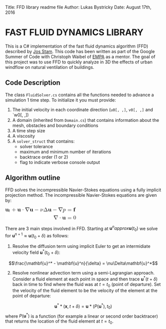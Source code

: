 Title: FFD library readme file
Author: Lukas Bystricky
Date: August 17th, 2016

# FAST FLUID DYNAMICS LIBRARY

This is a C# implementation of the fast fluid dynamics algorithm (FFD) described by [Jos Stam](http://www.dgp.toronto.edu/people/stam/reality/Research/pdf/ns.pdf). This code has been written as part of the Google Summer of Code with Christoph Waibel of [EMPA](https://www.empa.ch/web/empa/) as a mentor. The goal of this project was to use FFD to quickly analyze in 3D the effects of urban windflow on natural ventilation of buildings. 

## Code Description

The class `FluidSolver.cs` contains all the functions needed to advance a simulation 1 time step. To initialize it you must provide:
1.  The initial velocity in each coordinate direction (`u0[, ,]`, `v0[, ,]` and `w0[, ,])
2. A domain (inherited from `Domain.cs`) that contains information about the mesh, obstacles and boundary conditions
3. A time step size
4. A viscosity
5. A `solver_struct` that contains:
    - solver tolerance
    - maximum and minimum number of iterations
    - backtrace order (1 or 2)
    - flag to indicate verbose console output


## Algorithm outline

FFD solves the incompressible Navier-Stokes equations using a fully implicit projection method. The incompressible Navier-Stokes equations are given by:

![Navier-Stokes](/img/navier-stokes.png)

There are 3 main steps involved in FFD. Starting at $\mathbf{u}^n approx \mathbf{u}(t_0)$ we solve for $\mathbf{u}^{n+1} \approx \mathbf{u}(t_0 + \delta)$ as follows:

1. Resolve the diffusion term using implicit Euler to get an intermidiate velocity field $\mathbf{u}^*(t_0+\delta)$:

$$\frac{\mathbf{u}^* - \mathbf{u}^n}{\delta} = \nu\Delta\mathbf{u}^*$$

2. Resolve nonlinear advection term using a semi-Lagrangian approach. Consider a fluid element at each point in space and then trace $\mathbf{u}^*(t+\delta)$ back in time to find where the fluid was at $t=t_0$ (point of departure). Set the velocity of the fluid element to be the velocity of the element at the point of departure:

$$ \mathbf{u}^**(\mathbf{x}, t+\delta) = \mathbf{u}*(P(\mathbf{u}^*), t_0)$$
where $P(\mathbf{u}^*)$ is a function (for example a linear or second order backtracer) that returns the location of the fluid element at $t=t_0$. 